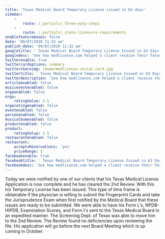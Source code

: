 ```yaml
---
title: 'Texas Medical Board Temporary License issued in 63 days'
sidebar:
    -
        route: /_partials/_three-easy-steps
    -
        route: /_partials/_state-licensure-requirements
enablefeatureboxes: false
date: '09/07/2010 11:32 am'
publish_date: '09/07/2010 11:32 am'
googletitle: ' Texas Medical Board Temporary License Issued in 63 Days'
googledesc: 'See how medlicense.com helped a client receive their Texas medical license in 63 days.'
twitterenable: true
twittercardoptions: summary
twittershareimg: /home/medlicense-social-card.jpg
twittertitle: ' Texas Medical Board Temporary License Issued in 63 Days'
twitterdescription: 'See how medlicense.com helped a client receive their Texas medical license in 63 days.'
articleenabled: false
musiceventenabled: false
orgaenabled: false
orga:
    ratingValue: 2.5
orgaratingenabled: false
eventenabled: false
personenabled: false
musicalbumenabled: false
productenabled: false
product:
    ratingValue: 2.5
restaurantenabled: false
restaurant:
    acceptsReservations: 'yes'
    priceRange: $
facebookenable: true
facebooktitle: ' Texas Medical Board Temporary License Issued in 63 Days'
facebookdesc: 'See how medlicense.com helped a client receive their Texas medical license in 63 days.'
---
```


<p>Today we were notified by one of our clients that his Texas Medical License Application is now complete and he has cleared the 2nd Review. With this his Temporary License has been issued. This type of time frame is obtainable if the physician is willing to submit the Fingerprint Cards and take the Jurisprudence Exam when first notified by the Medical Board that these issues are ready to be submitted. We were able to have his Form L's, NPDB-HIPDB, Examination Scores, and Form I's sent to the Texas Medical Board in an expedited manner. The Screening Dept. of Texas was able to move him to the 2nd Review. The Review found no deficiencies upon reviewing the file. His application will go before the next Board Meeting which is up coming in October.</p>